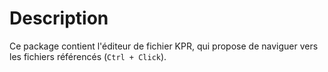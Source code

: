 # Description

Ce package contient l'éditeur de fichier KPR, qui propose de naviguer vers les fichiers référencés (`Ctrl + Click`).
